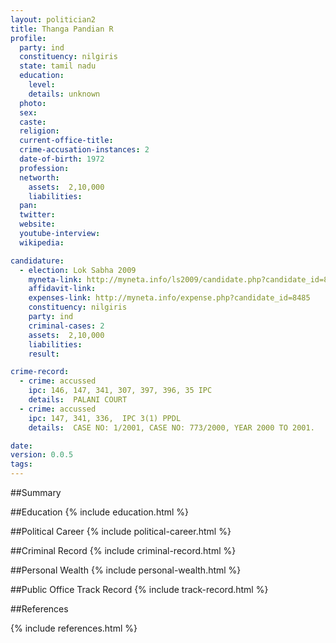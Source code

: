 ```yaml
---
layout: politician2
title: Thanga Pandian R
profile: 
  party: ind
  constituency: nilgiris
  state: tamil nadu
  education: 
    level: 
    details: unknown
  photo: 
  sex: 
  caste: 
  religion: 
  current-office-title: 
  crime-accusation-instances: 2
  date-of-birth: 1972
  profession: 
  networth: 
    assets:  2,10,000
    liabilities: 
  pan: 
  twitter: 
  website: 
  youtube-interview: 
  wikipedia: 

candidature: 
  - election: Lok Sabha 2009
    myneta-link: http://myneta.info/ls2009/candidate.php?candidate_id=8485
    affidavit-link: 
    expenses-link: http://myneta.info/expense.php?candidate_id=8485
    constituency: nilgiris 
    party: ind
    criminal-cases: 2
    assets:  2,10,000
    liabilities: 
    result:  

crime-record: 
  - crime: accussed
    ipc: 146, 147, 341, 307, 397, 396, 35 IPC
    details:  PALANI COURT  
  - crime: accussed
    ipc: 147, 341, 336,  IPC 3(1) PPDL
    details:  CASE NO: 1/2001, CASE NO: 773/2000, YEAR 2000 TO 2001.  

date: 
version: 0.0.5
tags: 
---
```

##Summary


##Education
{% include education.html %}


##Political Career
{% include political-career.html %}


##Criminal Record
{% include criminal-record.html %}


##Personal Wealth
{% include personal-wealth.html %}


##Public Office Track Record
{% include track-record.html %}


##References


{% include references.html %}